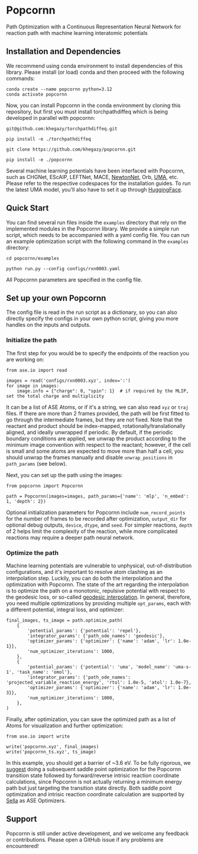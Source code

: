 # Popcornn
Path Optimization with a Continuous Representation Neural Network for reaction path with machine learning interatomic potentials

## Installation and Dependencies
We recommend using conda environment to install dependencies of this library. Please install (or load) conda and then proceed with the following commands:
```
conda create --name popcornn python=3.12
conda activate popcornn
```

Now, you can install Popcornn in the conda environment by cloning this repository, but first you must install torchpathdiffeq which is being developed in parallel with popcornn:
```
git@github.com:khegazy/torchpathdiffeq.git

pip install -e ./torchpathdiffeq

git clone https://github.com/khegazy/popcornn.git

pip install -e ./popcornn
```
Several machine learning potentials have been interfaced with Popcornn, such as CHGNet, EScAIP, LEFTNet, MACE, [NewtonNet](https://github.com/THGLab/NewtonNet), Orb, [UMA](https://github.com/facebookresearch/fairchem), etc. Please refer to the respective codespaces for the installation guides. To run the latest UMA model, you'll also have to set it up through [HuggingFace](https://rowansci.com/blog/how-to-run-open-molecules-2025).

## Quick Start
You can find several run files inside the `examples` directory that rely on the implemented modules in the Popcornn library. We provide a simple run script, which needs to be accompanied with a yaml config file. You can run an example optimization script with the following command in the `examples` directory:
```
cd popcornn/examples

python run.py --config configs/rxn0003.yaml
```
All Popcornn parameters are specified in the config file.

## Set up your own Popcornn
The config file is read in the run script as a dictionary, so you can also directly specify the configs in your own python script, giving you more handles on the inputs and outputs.

### Initialize the path
The first step for you would be to specify the endpoints of the reaction you are working on:
```
from ase.io import read

images = read('configs/rxn0003.xyz', index=':')
for image in images:
    image.info = {"charge": 0, "spin": 1}  # if required by the MLIP, set the total charge and multiplicity
```
It can be a list of ASE Atoms, or if it's a string, we can also read `xyz` or `traj` files. If there are more than 2 frames provided, the path will be first fitted to go through the intermediate frames, but they are not fixed. Note that the reactant and product should be index-mapped, rotationally/translationally aligned, and ideally unwrapped if periodic. By default, if the periodic boundary conditions are applied, we unwrap the product according to the minimum image convention with respect to the reactant; however, if the cell is small and some atoms are expected to move more than half a cell, you should unwrap the frames manually and disable `unwrap_positions` in `path_params` (see below).

Next, you can set up the path using the images:
```
from popcornn import Popcornn

path = Popcornn(images=images, path_params={'name': 'mlp', 'n_embed': 1, 'depth': 2})
```
Optional initialization parameters for Popcornn include `num_record_points` for the number of frames to be recorded after optimization, `output_dir` for optional debug outputs, `device`, `dtype`, and `seed`. For simpler reactions, `depth` of 2 helps limit the complexity of the reaction, while more complicated reactions may require a deeper path neural network.

### Optimize the path
Machine learning potentials are vulnerable to unphysical, out-of-distribution configurations, and it's important to resolve atom clashing as an interpolation step. Luckily, you can do both the interpolation and the optimization with Popcornn. The state of the art regarding the interpolation is to optimize the path on a monotonic, repulsive potential with respect to the geodesic loss, or so-called [geodesic interpolation](https://pubs.aip.org/aip/jcp/article/150/16/164103/198363/Geodesic-interpolation-for-reaction-pathways). In general, therefore, you need multiple optimizations by providing multiple `opt_params`, each with a different potential, integral loss, and optimizer:
```
final_images, ts_image = path.optimize_path(
    {
        'potential_params': {'potential': 'repel'},
        'integrator_params': {'path_ode_names': 'geodesic'},
        'optimizer_params': {'optimizer': {'name': 'adam', 'lr': 1.0e-1}},
        'num_optimizer_iterations': 1000,
    },
    {
        'potential_params': {'potential': 'uma', 'model_name': 'uma-s-1', 'task_name': 'omol'},
        'integrator_params': {'path_ode_names': 'projected_variable_reaction_energy', 'rtol': 1.0e-5, 'atol': 1.0e-7},
        'optimizer_params': {'optimizer': {'name': 'adam', 'lr': 1.0e-3}},
        'num_optimizer_iterations': 1000,
    },
)
```
Finally, after optimization, you can save the optimized path as a list of Atoms for visualization and further optimization:
```
from ase.io import write

write('popcornn.xyz', final_images)
write('popcornn_ts.xyz', ts_image)
```
In this example, you should get a barrier of ~3.6 eV. To be fully rigorous, we [suggest](https://www.nature.com/articles/s41467-024-52481-5) doing a subsequent saddle point optimization for the Popcornn transition state followed by forward/reverse intrisic reaction coordinate calculations, since Popcornn is not actually returning a minimum energy path but just targeting the transition state directly. Both saddle point optimization and intrisic reaction coordinate calculation are supported by [Sella](https://github.com/zadorlab/sella/tree/master) as ASE Optimizers.

## Support

Popcornn is still under active development, and we welcome any feedback or contributions. Please open a GitHub issue if any problems are encountered!
